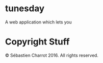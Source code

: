 # tunesday

A web application which lets you 

# Copyright Stuff

© Sébastien Charrot 2016. All rights reserved.